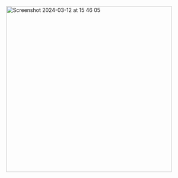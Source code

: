 <img width="446" alt="Screenshot 2024-03-12 at 15 46 05" src="https://github.com/tashagrc/SwiftUI-weather/assets/81007696/1ce5703c-1f01-427a-8908-a0b43035b1ff">
